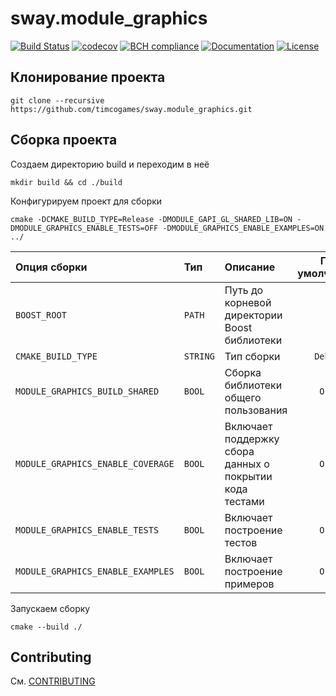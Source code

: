 # sway.module_graphics

[![Build Status][travis-svg]][travis-url] [![codecov][codecov-svg]][codecov-url] [![BCH compliance][bettercodehub-svg]][bettercodehub-url] [![Documentation][codedocs-svg]][codedocs-url] [![License][license-svg]][license-url]

## Клонирование проекта

```console
git clone --recursive https://github.com/timcogames/sway.module_graphics.git
```

## Сборка проекта

Создаем директорию build и переходим в неё

```console
mkdir build && cd ./build
```

Конфигурируем проект для сборки

```console
cmake -DCMAKE_BUILD_TYPE=Release -DMODULE_GAPI_GL_SHARED_LIB=ON -DMODULE_GRAPHICS_ENABLE_TESTS=OFF -DMODULE_GRAPHICS_ENABLE_EXAMPLES=ON ../
```

Опция сборки | Тип | Описание | По умолчанию
:---|:---|:---|:---:
`BOOST_ROOT` | `PATH` | Путь до корневой директории Boost библиотеки | `-`
`CMAKE_BUILD_TYPE` | `STRING` | Тип сборки | `Debug`
`MODULE_GRAPHICS_BUILD_SHARED` | `BOOL` | Сборка библиотеки общего пользования | `OFF`
`MODULE_GRAPHICS_ENABLE_COVERAGE` | `BOOL` | Включает поддержку сбора данных о покрытии кода тестами | `OFF`
`MODULE_GRAPHICS_ENABLE_TESTS` | `BOOL` | Включает построение тестов | `OFF`
`MODULE_GRAPHICS_ENABLE_EXAMPLES` | `BOOL` | Включает построение примеров | `OFF`

Запускаем сборку

```console
cmake --build ./
```

## Contributing

См. [CONTRIBUTING](./github/CONTRIBUTING.md)

[travis-svg]: https://travis-ci.com/timcogames/sway.module_graphics.svg?branch=master
[travis-url]: https://travis-ci.com/timcogames/sway.module_graphics
[codecov-svg]: https://codecov.io/gh/timcogames/sway.module_graphics/branch/master/graph/badge.svg
[codecov-url]: https://codecov.io/gh/timcogames/sway.module_graphics
[bettercodehub-svg]: https://bettercodehub.com/edge/badge/timcogames/sway.module_graphics?branch=master
[bettercodehub-url]: https://bettercodehub.com/
[codedocs-svg]: https://codedocs.xyz/timcogames/sway.module_graphics.svg
[codedocs-url]: https://codedocs.xyz/timcogames/sway.module_graphics/
[license-svg]: https://img.shields.io/github/license/mashape/apistatus.svg
[license-url]: LICENSE
